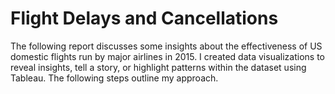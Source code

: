 # Flight Delays and Cancellations

The following report discusses some insights about the effectiveness of US domestic flights run by major airlines in 2015. I created data visualizations to reveal insights, tell a story, or highlight patterns within the dataset using Tableau. The following steps outline my approach.
